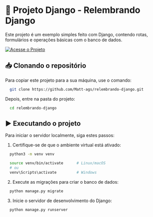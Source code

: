 # 🐍 Projeto Django - Relembrando Django

Este projeto é um exemplo simples feito com Django, contendo rotas, formulários e operações básicas com o banco de dados.

[![Acesse o Projeto](https://img.shields.io/badge/Acessar%20Projeto-Online-blue?style=for-the-badge&logo=django)](https://mattzin.pythonanywhere.com/)


## 📥 Clonando o repositório

Para copiar este projeto para a sua máquina, use o comando:

```bash
  git clone https://github.com/Matt-ags/relembrando-django.git
```
Depois, entre na pasta do projeto:
```bash
  cd relembrando-django
```

## ▶️ Executando o projeto

Para iniciar o servidor localmente, siga estes passos:

1. Certifique-se de que o ambiente virtual está ativado:

```bash
  python3 -m venv venv
```

```bash
  source venv/bin/activate      # Linux/macOS
  # ou
  venv\Scripts\activate         # Windows
```

2. Execute as migrações para criar o banco de dados:

```bash
  python manage.py migrate
```

3. Inicie o servidor de desenvolvimento do Django:

```bash
  python manage.py runserver
```
